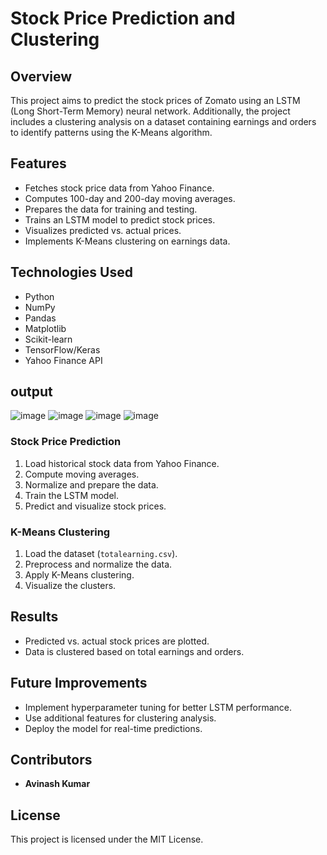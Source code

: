 # Stock Price Prediction and Clustering

## Overview
This project aims to predict the stock prices of Zomato using an LSTM (Long Short-Term Memory) neural network. Additionally, the project includes a clustering analysis on a dataset containing earnings and orders to identify patterns using the K-Means algorithm.

## Features
- Fetches stock price data from Yahoo Finance.
- Computes 100-day and 200-day moving averages.
- Prepares the data for training and testing.
- Trains an LSTM model to predict stock prices.
- Visualizes predicted vs. actual prices.
- Implements K-Means clustering on earnings data.

## Technologies Used
- Python
- NumPy
- Pandas
- Matplotlib
- Scikit-learn
- TensorFlow/Keras
- Yahoo Finance API

## output
![image](https://github.com/user-attachments/assets/4eb1c3a6-6c41-4a80-9b81-0959be301c5e)
![image](https://github.com/user-attachments/assets/3e662723-8978-40d6-b585-6f8aa462b532)
![image](https://github.com/user-attachments/assets/46442058-e8bf-4dcf-b602-d78e25cac589)
![image](https://github.com/user-attachments/assets/216bb07c-e38c-45c0-be3e-ceacbc6960f6)




### Stock Price Prediction
1. Load historical stock data from Yahoo Finance.
2. Compute moving averages.
3. Normalize and prepare the data.
4. Train the LSTM model.
5. Predict and visualize stock prices.

### K-Means Clustering
1. Load the dataset (`totalearning.csv`).
2. Preprocess and normalize the data.
3. Apply K-Means clustering.
4. Visualize the clusters.

## Results
- Predicted vs. actual stock prices are plotted.
- Data is clustered based on total earnings and orders.

## Future Improvements
- Implement hyperparameter tuning for better LSTM performance.
- Use additional features for clustering analysis.
- Deploy the model for real-time predictions.

## Contributors
- **Avinash Kumar**

## License
This project is licensed under the MIT License.

